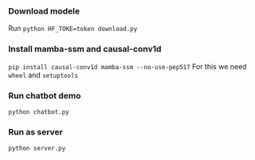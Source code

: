 ### Download modele
Run `python HF_TOKE=token download.py`

### Install mamba-ssm and causal-conv1d
`pip install causal-conv1d mamba-ssm --no-use-pep517`
For this we need `wheel` and `setuptools`

### Run chatbot demo
`python chatbot.py`

### Run as server
`python server.py`